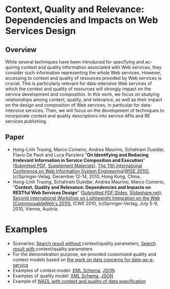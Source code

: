 # Context, Quality and Relevance: Dependencies and Impacts on   Web Services Design

## Overview
While several techniques have been introduced for specifying and ac-
quiring context and quality information associated with Web services, they consider such information representing the whole Web services. However, accessing to context and quality of resources provided by Web services is crucial. This is particularly relevant for data-intensive Web services of which the context and quality of resources will strongly impact on the service development and composition. In this work, we focus on studying  relationships among context, quality, and relevance, as well as their impact on the design and composition of
Web services, in particular for data-intensive services. Then, we will focus on the development of techniques to incorporate context and quality descriptions into service     APIs and RE services publishing.

 ## Paper
* Hong-Linh Truong, Marco Comerio, Andrea Maurino, Schahram Dustdar,
Flavio De Paoli and Luca Panziera "<b>On Identifying and Reducing Irrelevant Information in Service Composition and
Execution</b>" (<a href="https://users.aalto.fi/~truongh4/publications/2010/truong-wise10-submitted.pdf">Submitted     PDF</a>, <a href="http://siti-server01.siti.disco.unimib.it/itislab/research/experimental-results-and-prototypes/experiments-for-wise10/">Supplement Materials</a>), <a     href="http://conference.cs.cityu.edu.hk/wise2010/">The 11th      International Conference on Web Information System      Engineering(WISE 2010)</a>, (c)Springer-Velag, December 12-14, 2010, Hong Kong, China.
* Hong-Linh Truong, Schahram Dustdar, Andrea Maurino, Marco Comerio, "<b>Context, Quality and Relevance: Dependencies and Impacts on
  RESTful Web Services Design</b>" (<a
      href="http://www.infosys.tuwien.ac.at/staff/truong/publications/2010/tdmc-quacore-submitted-2010.pdf">Submitted PDF</a>,<a href="http://www.infosys.tuwien.ac.at/staff/truong/publications/2010/quacore-composableweb10-icwe-slides.pdf">Slides</a>, <a href="http://www.slideshare.net/linhsolar/context-quality-and-relevance-dependencies-and-impacts-on-restful-web-services-design">Slideshare.net</a>), <a href="http://mashart.org/composableweb2010/index.html">Second International Workshop on Lightweight Integration on the Web (CommposableWeb's 2010)</a>, ICWE 2010, (c)Springer-Verlag, July 5-9, 2010, Vienna, Austria.

# Examples
* Scenarios: <a href="figures/scenario-blank-var3-result.png">Search result without </a> context/quality  parameters,  <a href="figures/scenario-blank-var3-aware-result-short.png">Search result with </a>context/quality  parameters
* For the demonstration purpose, we provided customized quality and context models based on <a  href="../dataconcerns">the work on data concerns for data-as-a-service</a>
* Examples of context model: <a href="schemas/crq-context.xsd">XML    Schema</a>, <a href="schemas/crq-context.json">JSON</a>
* Examples of quality  model: <a href="schemas/crq-quality.xsd">XML 		Schema</a>, <a	href="schemas/crq-quality.json">JSON</a>
* Example of <a href="examples/GoogleFluTrend-v0.2.wadl">WADL with    context and quality of data specification</a>
